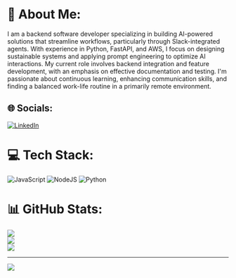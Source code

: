 # 💫 About Me:
I am a backend software developer specializing in building AI-powered solutions that streamline workflows, particularly through Slack-integrated agents. With experience in Python, FastAPI, and AWS, I focus on designing sustainable systems and applying prompt engineering to optimize AI interactions. My current role involves backend integration and feature development, with an emphasis on effective documentation and testing. I'm passionate about continuous learning, enhancing communication skills, and finding a balanced work-life routine in a primarily remote environment.


## 🌐 Socials:
[![LinkedIn](https://img.shields.io/badge/LinkedIn-%230077B5.svg?logo=linkedin&logoColor=white)](https://linkedin.com/in/just-sampath) 

# 💻 Tech Stack:
![JavaScript](https://img.shields.io/badge/javascript-%23323330.svg?style=for-the-badge&logo=javascript&logoColor=%23F7DF1E) ![NodeJS](https://img.shields.io/badge/node.js-6DA55F?style=for-the-badge&logo=node.js&logoColor=white) ![Python](https://img.shields.io/badge/python-3670A0?style=for-the-badge&logo=python&logoColor=ffdd54)
# 📊 GitHub Stats:
![](https://github-readme-stats.vercel.app/api?username=just-sampath&theme=date_night&hide_border=false&include_all_commits=true&count_private=false)<br/>
![](https://github-readme-streak-stats.herokuapp.com/?user=just-sampath&theme=date_night&hide_border=false)<br/>
![](https://github-readme-stats.vercel.app/api/top-langs/?username=just-sampath&theme=date_night&hide_border=false&include_all_commits=true&count_private=false&layout=compact)

---
[![](https://visitcount.itsvg.in/api?id=just-sampath&icon=0&color=0)](https://visitcount.itsvg.in)

<!-- Proudly created with GPRM ( https://gprm.itsvg.in ) -->
